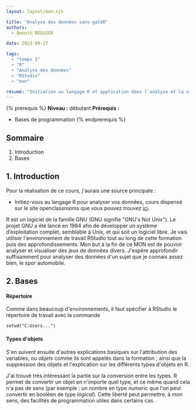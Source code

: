 ```yaml
---
layout: layout/mon.njk

title: "Analyse des données sans galèR"
authors:
  - Benoit BEGUIER

date: 2023-09-17

tags: 
  - "temps 1"
  - "R"
  - "Analyse des données"
  - "RStudio"
  - "mon"

résumé: "Initiation au langage R et application dans l'analyse et la visualisation des données."
---
```


{% prerequis %}
**Niveau :** débutant
**Prérequis :**
- Bases de programmation
{% endprerequis %}

## Sommaire

1. Introduction
2. Bases

## 1. Introduction
Pour la réalisation de ce cours, j'aurais une source principale : 
- Initiez-vous au langage R pour analyser vos données, cours dispensé sur le site openclassrooms que vous pouvez trouvez [ici](https://openclassrooms.com/fr/courses/4525256-initiez-vous-au-langage-r-pour-analyser-vos-donnees).

R est un logiciel de la famille GNU (GNU signifie "GNU's Not Unix"). Le projet GNU a été lancé en 1984 afin de développer un système d’exploitation complet, semblable à Unix, et qui soit un logiciel libre.
Je vais utiliser l'environnement de travail RStudio tout au long de cette formation puis des approfondissements. Mon but à la fin de ce MON est de pouvoir analyser et visualiser des jeux de données divers. J'espère approfondir suffisamment pour analyser des données d'un sujet que je connais assez bien, le spor automobile.

## 2. Bases
#### Répertoire
Comme dans beaucoup d'environnements, il faut spécifier à RStudio le répertoire de travail avec la commande 
```shell
setwd("C:Users...")
```

#### Types d'objets
S'en suivent ensuite d'autres explications basiques sur l'attribution des variables, ou *objets* comme ils sont appelés dans la formation ; ainsi que la suppression des objets et l'explication sur les différents types d'objets en R. 

J'ai trouvé très intéressant la partie sur la conversion entre les types. R permet de convertir un objet en n'importe quel type, et ce même quand cela n'a pas de sens (par exemple : un nombre en type *numeric* que l'on peut convertir en booléen de type *logical*). Cette liberté peut permettre, à mon sens, des facilités de programmation utiles dans certains cas.

####